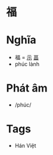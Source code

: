 # 福

# Nghĩa
* 福 = [示](示.md) [畐](畐.md)
* phúc lành

# Phát âm
* /phúc/

# Tags
* Hán Việt

<script>window.HANZI_FIELD='福';</script>
